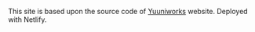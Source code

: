 This site is based upon the source code of [Yuuniworks](https://www.yuuniworks.com) website. Deployed with Netlify.

